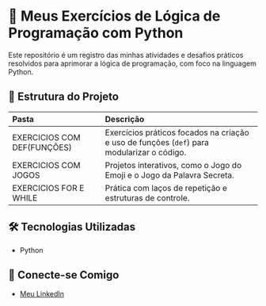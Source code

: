 # 🚀 Meus Exercícios de Lógica de Programação com Python
 
 Este repositório é um registro das minhas atividades e desafios práticos resolvidos para aprimorar a lógica de programação, com foco na linguagem Python.

 ## 📂 Estrutura do Projeto
 
 | Pasta | Descrição |
 | :--- | :--- |
 | EXERCICIOS COM DEF(FUNÇÕES) | Exercícios práticos focados na criação e uso de funções (`def`) para modularizar o código. |
 | EXERCICIOS COM JOGOS | Projetos interativos, como o Jogo do Emoji e o Jogo da Palavra Secreta. |
 | EXERCICIOS FOR E WHILE | Prática com laços de repetição e estruturas de controle. |
 
 
 ## 🛠️ Tecnologias Utilizadas
 
 * Python
 
 
 ## 📧 Conecte-se Comigo
 
 * [Meu LinkedIn]([link-para-seu-linkedin](https://www.linkedin.com/in/miguel-expedito-2aa2a9164/))
